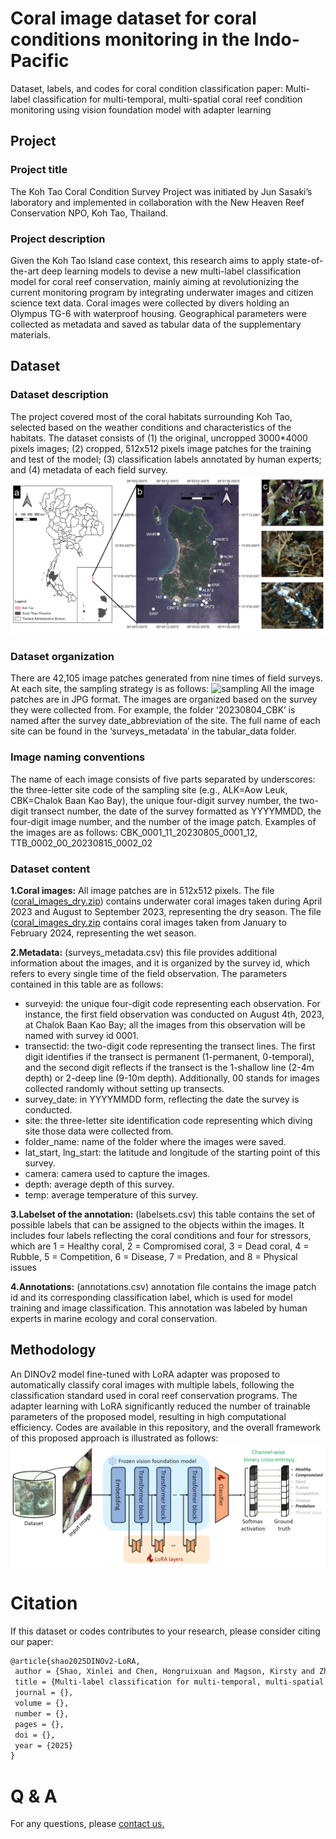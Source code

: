 # Coral image dataset for coral conditions monitoring in the Indo-Pacific
Dataset, labels, and codes for coral condition classification paper: Multi-label classification for multi-temporal, multi-spatial coral reef condition monitoring using vision foundation model with adapter learning
## Project
### Project title
The Koh Tao Coral Condition Survey Project was initiated by Jun Sasaki’s laboratory and implemented in collaboration with the New Heaven Reef Conservation NPO, Koh Tao, Thailand.
### Project description
Given the Koh Tao Island case context, this research aims to apply state-of-the-art deep learning models to devise a new multi-label classification model for coral reef conservation, mainly aiming at revolutionizing the current monitoring program by integrating underwater images and citizen science text data. Coral images were collected by divers holding an Olympus TG-6 with waterproof housing. Geographical parameters were collected as metadata and saved as tabular data of the supplementary materials.
## Dataset
### Dataset description
The project covered most of the coral habitats surrounding Koh Tao, selected based on the weather conditions and characteristics of the habitats. The dataset consists of (1) the original, uncropped 3000*4000 pixels images; (2) cropped, 512x512 pixels image patches for the training and test of the model; (3) classification labels annotated by human experts; and (4) metadata of each field survey.
![Study area](assets/study_area.png)
### Dataset organization
There are 42,105 image patches generated from nine times of field surveys. At each site, the sampling strategy is as follows:
![sampling](https://github.com/XL-SHAO/CoralConditionDataset/assets/117028875/9f417cd5-7aea-4cb7-b18b-d28706c904e9)
All the image patches are in JPG format. The images are organized based on the survey they were collected from. For example, the folder ‘20230804_CBK’ is named after the survey date_abbreviation of the site. The full name of each site can be found in the ‘surveys_metadata’ in the tabular_data folder.
### Image naming conventions
The name of each image consists of five parts separated by underscores: the three-letter site code of the sampling site (e.g., ALK=Aow Leuk, CBK=Chalok Baan Kao Bay), the unique four-digit survey number, the two-digit transect number, the date of the survey formatted as YYYYMMDD, the four-digit image number, and the number of the image patch. Examples of the images are as follows:
CBK_0001_11_20230805_0001_12, TTB_0002_00_20230815_0002_02
### Dataset content
**1.Coral images:** All image patches are in 512x512 pixels. The file ([coral_images_dry.zip](https://drive.google.com/drive/folders/1yjvVGSXuFRcO3b0SehyeAHzMtCHhI6S1?usp=drive_link)) contains underwater coral images taken during April 2023 and August to September 2023, representing the dry season. The file ([coral_images_dry.zip](https://drive.google.com/drive/folders/1yjvVGSXuFRcO3b0SehyeAHzMtCHhI6S1?usp=drive_link) contains coral images taken from January to February 2024, representing the wet season.

**2.Metadata:** (surveys_metadata.csv) this file provides additional information about the images, and it is organized by the survey id, which refers to every single time of the field observation. The parameters contained in this table are as follows:
* surveyid: the unique four-digit code representing each observation. For instance, the first field observation was conducted on August 4th, 2023, at Chalok Baan Kao Bay; all the images from this observation will be named with survey id 0001.
* transectid: the two-digit code representing the transect lines. The first digit identifies if the transect is permanent (1-permanent, 0-temporal), and the second digit reflects if the transect is the 1-shallow line (2-4m depth) or 2-deep line (9-10m depth). Additionally, 00 stands for images collected randomly without setting up transects.
* survey_date: in YYYYMMDD form, reflecting the date the survey is conducted.
* site: the three-letter site identification code representing which diving site those data were collected from.
* folder_name: name of the folder where the images were saved.
* lat_start, lng_start: the latitude and longitude of the starting point of this survey.
* camera: camera used to capture the images.
* depth: average depth of this survey.
* temp: average temperature of this survey.

**3.Labelset of the annotation:** (labelsets.csv) this table contains the set of possible labels that can be assigned to the objects within the images. It includes four labels reflecting the coral conditions and four for stressors, which are 1 = Healthy coral, 2 = Compromised coral, 3 = Dead coral, 4 = Rubble, 5 = Competition, 6 = Disease, 7 = Predation, and 8 = Physical issues

**4.Annotations:** (annotations.csv) annotation file contains the image patch id and its corresponding classification label, which is used for model training and image classification. This annotation was labeled by human experts in marine ecology and coral conservation.

## Methodology
An DINOv2 model fine-tuned with LoRA adapter was proposed to automatically classify coral images with multiple labels, following the classification standard used in coral reef conservation programs. The adapter learning with LoRA significantly reduced the number of trainable parameters of the proposed model, resulting in high computational efficiency. Codes are available in this repository, and the overall framework of this proposed approach is illustrated as follows:
![framework](assets/proposed_method.png)
# Citation
If this dataset or codes contributes to your research, please consider citing our paper:
```LaTeX
@article{shao2025DINOv2-LoRA,
 author = {Shao, Xinlei and Chen, Hongruixuan and Magson, Kirsty and Zhao, Fan and Chen, Jundong and Li, Peiran and Wang, Jiaqi and Sasaki, Jun},
 title = {Multi-label classification for multi-temporal, multi-spatial coral reef condition monitoring using vision foundation model with adapter learning},
 journal = {},
 volume = {},
 number = {},
 pages = {},
 doi = {},
 year = {2025}
}
```
# Q & A
For any questions, please [contact us.](mailto:yuishaoxinlei@gmail.com)
